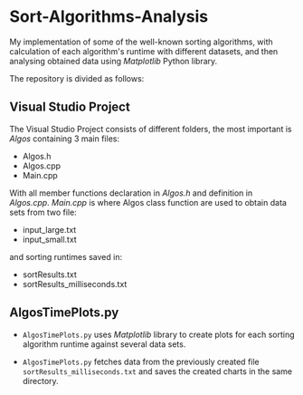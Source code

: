 # Sort-Algorithms-Analysis
My implementation of some of the well-known sorting algorithms, with calculation of each algorithm's runtime with different datasets, and then analysing obtained data using *Matplotlib* Python library.

The repository is divided as follows:

## Visual Studio Project
The Visual Studio Project consists of different folders, the most important is *Algos* containing 3 main files:
* Algos.h
* Algos.cpp
* Main.cpp

With all member functions declaration in *Algos.h* and definition in *Algos.cpp*. *Main.cpp* is where Algos class function are used to obtain data sets from two file:
* input_large.txt
* input_small.txt

and sorting runtimes saved in:
* sortResults.txt
* sortResults_milliseconds.txt

## AlgosTimePlots.py
* ```AlgosTimePlots.py``` uses *Matplotlib* library to create plots for each sorting algorithm runtime against several data sets.

* ```AlgosTimePlots.py``` fetches data from the previously created file ```sortResults_milliseconds.txt``` and saves the created charts in the same directory.